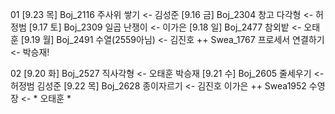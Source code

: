 01
[9.23 목] Boj_2116 주사위 쌓기    <- 김성준
[9.16 금] Boj_2304 창고 다각형    <- 허정범
[9.17 토] Boj_2309 일곱 난쟁이    <- 이가은
[9.18 일] Boj_2477 참외밭         <- 오태훈
[9.19 월] Boj_2491 수열(2559아님) <- 김진호
++ Swea_1767 프로세서 연결하기    <- 박승재!

02
[9.20 화] Boj_2527 직사각형       <- 오태훈 박승재
[9.21 수] Boj_2605 줄세우기       <- 허정범 김성준
[9.22 목] Boj_2628 종이자르기     <- 김진호 이가은
++ Swea1952 수영장                <- * 오태훈 *